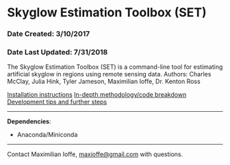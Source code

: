 # Skyglow Estimation Toolbox (SET)
### Date Created: 3/10/2017
### Date Last Updated: 7/31/2018

The Skyglow Estimation Toolbox (SET) is a command-line tool for estimating artificial skyglow in regions using remote sensing data.
Authors: Charles McClay, Julia Hink, Tyler Jameson, Maximilian Ioffe, Dr. Kenton Ross

[Installation instructions](https://bitbucket.org/usnightskies/set/src/master/installation.md)
[In-depth methodology/code breakdown](https://bitbucket.org/usnightskies/set/src/master/breakdown.md)
[Development tips and further steps](https://bitbucket.org/usnightskies/set/src/master/dev.md)

---
__Dependencies__:
- Anaconda/Miniconda
---

Contact Maximilian Ioffe, [maxioffe@gmail.com](mailto:maxioffe@gmail.com) with questions.
